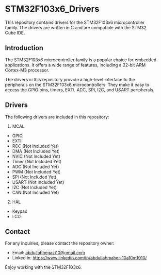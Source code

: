 # STM32F103x6_Drivers
This repository contains drivers for the STM32F103x6 microcontroller family. The drivers are written in C and are compatible with the STM32 Cube IDE.

## Introduction
The STM32F103x6 microcontroller family is a popular choice for embedded applications. It offers a wide range of features, including a 32-bit ARM Cortex-M3 processor.

The drivers in this repository provide a high-level interface to the peripherals on the STM32F103x6 microcontrollers. They make it easy to access the GPIO pins, timers, EXTI, ADC, SPI, I2C, and USART peripherals.

## Drivers
The following drivers are included in this repository:

1. MCAL
* GPIO
* EXTI
* RCC (Not Included Yet)
* DMA (Not Included Yet)
* NVIC (Not Included Yet)
* Timer (Not Included Yet)
* ADC (Not Included Yet)
* PWM (Not Included Yet)
* SPI (Not Included Yet)
* USART (Not Included Yet)
* I2C (Not Included Yet)
* CAN (Not Included Yet)

2. HAL
* Keypad
* LCD


## Contact
For any inquiries, please contact the repository owner:
* Email: abdullahhegazi10@gmail.com
* Linked in: https://www.linkedin.com/in/abdullahmaher-10a10m1010/

Enjoy working with the STM32F103x6.
